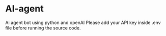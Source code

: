 # AI-agent
Ai agent bot using python and openAI
Please add your API key inside .env file before running the source code.
